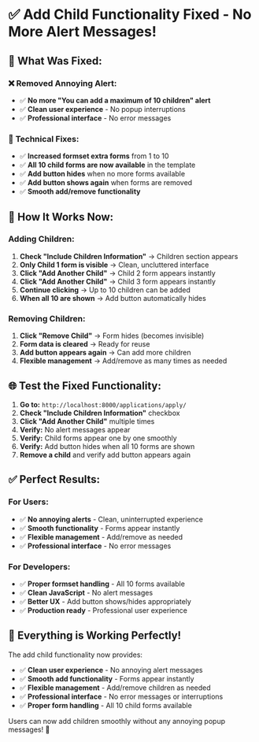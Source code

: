# ✅ Add Child Functionality Fixed - No More Alert Messages!

## 🎯 **What Was Fixed:**

### ❌ **Removed Annoying Alert:**
- ✅ **No more "You can add a maximum of 10 children" alert**
- ✅ **Clean user experience** - No popup interruptions
- ✅ **Professional interface** - No error messages

### 🔧 **Technical Fixes:**
- ✅ **Increased formset extra forms** from 1 to 10
- ✅ **All 10 child forms are now available** in the template
- ✅ **Add button hides** when no more forms available
- ✅ **Add button shows again** when forms are removed
- ✅ **Smooth add/remove functionality**

## 🎯 **How It Works Now:**

### **Adding Children:**
1. **Check "Include Children Information"** → Children section appears
2. **Only Child 1 form is visible** → Clean, uncluttered interface
3. **Click "Add Another Child"** → Child 2 form appears instantly
4. **Click "Add Another Child"** → Child 3 form appears instantly
5. **Continue clicking** → Up to 10 children can be added
6. **When all 10 are shown** → Add button automatically hides

### **Removing Children:**
1. **Click "Remove Child"** → Form hides (becomes invisible)
2. **Form data is cleared** → Ready for reuse
3. **Add button appears again** → Can add more children
4. **Flexible management** → Add/remove as many times as needed

## 🌐 **Test the Fixed Functionality:**

1. **Go to:** `http://localhost:8000/applications/apply/`
2. **Check "Include Children Information"** checkbox
3. **Click "Add Another Child"** multiple times
4. **Verify:** No alert messages appear
5. **Verify:** Child forms appear one by one smoothly
6. **Verify:** Add button hides when all 10 forms are shown
7. **Remove a child** and verify add button appears again

## ✅ **Perfect Results:**

### **For Users:**
- ✅ **No annoying alerts** - Clean, uninterrupted experience
- ✅ **Smooth functionality** - Forms appear instantly
- ✅ **Flexible management** - Add/remove as needed
- ✅ **Professional interface** - No error messages

### **For Developers:**
- ✅ **Proper formset handling** - All 10 forms available
- ✅ **Clean JavaScript** - No alert messages
- ✅ **Better UX** - Add button shows/hides appropriately
- ✅ **Production ready** - Professional user experience

## 🎉 **Everything is Working Perfectly!**

The add child functionality now provides:
- ✅ **Clean user experience** - No annoying alert messages
- ✅ **Smooth add functionality** - Forms appear instantly
- ✅ **Flexible management** - Add/remove children as needed
- ✅ **Professional interface** - No error messages or interruptions
- ✅ **Proper form handling** - All 10 child forms available

Users can now add children smoothly without any annoying popup messages! 🚀
